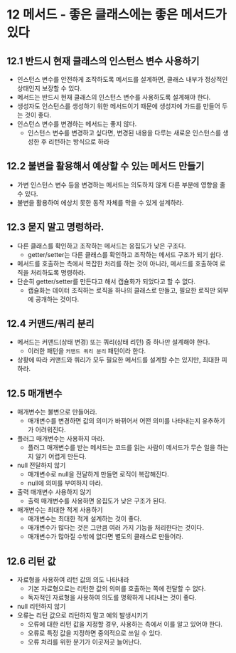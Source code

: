 # 12 메서드 - 좋은 클래스에는 좋은 메서드가 있다

## 12.1 반드시 현재 클래스의 인스턴스 변수 사용하기

- 인스턴스 변수를 안전하게 조작하도록 메서드를 설계하면, 클래스 내부가 정상적인 상태인지 보장할 수 있다.
- 메서드는 반드시 현재 클래스의 인스턴스 변수를 사용하도록 설계해야 한다.
- 생성자도 인스턴스를 생성하기 위한 메서드이기 때문에 생성자에 가드를 만들어 두는 것이 좋다.
- 인스턴스 변수를 변경하는 메서드는 좋지 않다.
  - 인스턴스 변수를 변경하고 싶다면, 변경된 내용을 다루는 새로운 인스턴스를 생성한 후 리턴하는 방식으로 하라

## 12.2 불변을 활용해서 예상할 수 있는 메서드 만들기

- 가변 인스턴스 변수 등을 변경하는 메서드는 의도하지 않게 다른 부분에 영향을 줄 수 있다.
- 불변을 활용하여 에상치 못한 동작 자체를 막을 수 있게 설계하라.

## 12.3 묻지 말고 명령하라.

- 다른 클래스를 확인하고 조작하는 메서드는 응집도가 낮은 구조다.
  - getter/setter는 다른 클래스를 확인하고 조작하는 메서드 구조가 되기 쉽다.
- 메서드를 호출하는 측에서 복잡한 처리를 하는 것이 아니라, 메서드를 호출하여 로직을 처리하도록 명령하라.
- 단순히 getter/setter를 만든다고 해서 캡슐화가 되었다고 할 수 없다.
  - 캡슐화는 데이터 조직하는 로직을 하나의 클래스로 만들고, 필요한 로직만 외부에 공개하는 것이다.

## 12.4 커맨드/쿼리 분리

- 메서드는 커맨드(상태 변경) 또는 쿼리(상태 리턴) 중 하나만 설계해야 한다.
  - 이러한 패턴을 `커맨드 쿼리 분리` 패턴이라 한다.
- 상황에 따라 커맨드와 쿼리가 모두 필요한 메서드를 설계할 수는 있지만, 최대한 피하라.

## 12.5 매개변수

- 매개변수는 불변으로 만들어라.
  - 매개변수를 변경하면 값의 의미가 바뀌어서 어떤 의미를 나타내는지 유추하기가 어려워진다.
- 플러그 매개변수는 사용하지 마라.
  - 플러그 매개변수를 받는 메서드는 코드를 읽는 사람이 메서드가 무슨 일을 하는지 알기 어렵게 만든다.
- null 전달하지 않기
  - 매개변수로 null을 전달하게 만들면 로직이 복잡해진다.
  - null에 의미를 부여하지 마라.
- 출력 매개변수 사용하지 않기
  - 출력 매개변수를 사용하면 응집도가 낮은 구조가 된다.
- 매개변수는 최대한 적게 사용하기
  - 매개변수는 최대한 적게 설계하는 것이 좋다.
  - 매개변수가 많다는 것은 그만큼 여러 가지 기능을 처리한다는 것이다.
  - 매개변수가 많아질 수밖에 없다면 별도의 클래스로 만들어라.

## 12.6 리턴 값

- 자료형을 사용하여 리턴 값의 의도 나타내라
  - 기본 자료형으로는 리턴한 값의 의미를 호출하는 쪽에 전달할 수 없다.
  - 독자적인 자료형을 사용하여 의도를 명확하게 나타내는 것이 좋다.
- null 리턴하지 않기
- 오류는 리턴 값으로 리턴하지 말고 예외 발생시키기
  - 오류에 대한 리턴 값을 지정할 경우, 사용하는 측에서 이를 알고 있어야 한다.
  - 오류로 특정 값을 지정하면 중의적으로 쓰일 수 있다.
  - 오류 처리를 위한 분기가 이곳저곳 늘어난다.